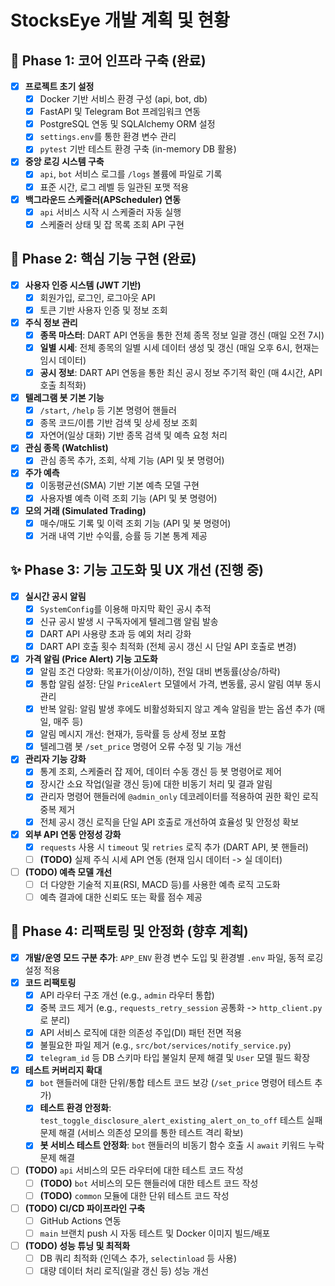 # StocksEye 개발 계획 및 현황

## 🎯 Phase 1: 코어 인프라 구축 (완료)

-   [x] **프로젝트 초기 설정**
    -   [x] Docker 기반 서비스 환경 구성 (api, bot, db)
    -   [x] FastAPI 및 Telegram Bot 프레임워크 연동
    -   [x] PostgreSQL 연동 및 SQLAlchemy ORM 설정
    -   [x] `settings.env`를 통한 환경 변수 관리
    -   [x] `pytest` 기반 테스트 환경 구축 (in-memory DB 활용)
-   [x] **중앙 로깅 시스템 구축**
    -   [x] `api`, `bot` 서비스 로그를 `/logs` 볼륨에 파일로 기록
    -   [x] 표준 시간, 로그 레벨 등 일관된 포맷 적용
-   [x] **백그라운드 스케줄러(APScheduler) 연동**
    -   [x] `api` 서비스 시작 시 스케줄러 자동 실행
    -   [x] 스케줄러 상태 및 잡 목록 조회 API 구현

## 🚀 Phase 2: 핵심 기능 구현 (완료)

-   [x] **사용자 인증 시스템 (JWT 기반)**
    -   [x] 회원가입, 로그인, 로그아웃 API
    -   [x] 토큰 기반 사용자 인증 및 정보 조회
-   [x] **주식 정보 관리**
    -   [x] **종목 마스터**: DART API 연동을 통한 전체 종목 정보 일괄 갱신 (매일 오전 7시)
    -   [x] **일별 시세**: 전체 종목의 일별 시세 데이터 생성 및 갱신 (매일 오후 6시, 현재는 임시 데이터)
    -   [x] **공시 정보**: DART API 연동을 통한 최신 공시 정보 주기적 확인 (매 4시간, API 호출 최적화)
-   [x] **텔레그램 봇 기본 기능**
    -   [x] `/start`, `/help` 등 기본 명령어 핸들러
    -   [x] 종목 코드/이름 기반 검색 및 상세 정보 조회
    -   [x] 자연어(일상 대화) 기반 종목 검색 및 예측 요청 처리
-   [x] **관심 종목 (Watchlist)**
    -   [x] 관심 종목 추가, 조회, 삭제 기능 (API 및 봇 명령어)
-   [x] **주가 예측**
    -   [x] 이동평균선(SMA) 기반 기본 예측 모델 구현
    -   [x] 사용자별 예측 이력 조회 기능 (API 및 봇 명령어)
-   [x] **모의 거래 (Simulated Trading)**
    -   [x] 매수/매도 기록 및 이력 조회 기능 (API 및 봇 명령어)
    -   [x] 거래 내역 기반 수익률, 승률 등 기본 통계 제공

## ✨ Phase 3: 기능 고도화 및 UX 개선 (진행 중)

-   [x] **실시간 공시 알림**
    -   [x] `SystemConfig`를 이용해 마지막 확인 공시 추적
    -   [x] 신규 공시 발생 시 구독자에게 텔레그램 알림 발송
    -   [x] DART API 사용량 초과 등 예외 처리 강화
    -   [x] DART API 호출 횟수 최적화 (전체 공시 갱신 시 단일 API 호출로 변경)
-   [x] **가격 알림 (Price Alert) 기능 고도화**
    -   [x] 알림 조건 다양화: 목표가(이상/이하), 전일 대비 변동률(상승/하락)
    -   [x] 통합 알림 설정: 단일 `PriceAlert` 모델에서 가격, 변동률, 공시 알림 여부 동시 관리
    -   [x] 반복 알림: 알림 발생 후에도 비활성화되지 않고 계속 알림을 받는 옵션 추가 (매일, 매주 등)
    -   [x] 알림 메시지 개선: 현재가, 등락률 등 상세 정보 포함
    -   [x] 텔레그램 봇 `/set_price` 명령어 오류 수정 및 기능 개선
-   [x] **관리자 기능 강화**
    -   [x] 통계 조회, 스케줄러 잡 제어, 데이터 수동 갱신 등 봇 명령어로 제어
    -   [x] 장시간 소요 작업(일괄 갱신 등)에 대한 비동기 처리 및 결과 알림
    -   [x] 관리자 명령어 핸들러에 `@admin_only` 데코레이터를 적용하여 권한 확인 로직 중복 제거
    -   [x] 전체 공시 갱신 로직을 단일 API 호출로 개선하여 효율성 및 안정성 확보
-   [x] **외부 API 연동 안정성 강화**
    -   [x] `requests` 사용 시 `timeout` 및 `retries` 로직 추가 (DART API, 봇 핸들러)
    -   [ ] **(TODO)** 실제 주식 시세 API 연동 (현재 임시 데이터 -> 실 데이터)
-   [ ] **(TODO) 예측 모델 개선**
    -   [ ] 더 다양한 기술적 지표(RSI, MACD 등)를 사용한 예측 로직 고도화
    -   [ ] 예측 결과에 대한 신뢰도 또는 확률 점수 제공

## 🔧 Phase 4: 리팩토링 및 안정화 (향후 계획)

-   [x] **개발/운영 모드 구분 추가**: `APP_ENV` 환경 변수 도입 및 환경별 `.env` 파일, 동적 로깅 설정 적용
-   [x] **코드 리팩토링**
    -   [x] API 라우터 구조 개선 (e.g., `admin` 라우터 통합)
    -   [x] 중복 코드 제거 (e.g., `requests_retry_session` 공통화 -> `http_client.py`로 분리)
    -   [x] API 서비스 로직에 대한 의존성 주입(DI) 패턴 전면 적용
    -   [x] 불필요한 파일 제거 (e.g., `src/bot/services/notify_service.py`)
    -   [x] `telegram_id` 등 DB 스키마 타입 불일치 문제 해결 및 `User` 모델 필드 확장
-   [x] **테스트 커버리지 확대**
    -   [x] `bot` 핸들러에 대한 단위/통합 테스트 코드 보강 (`/set_price` 명령어 테스트 추가)
    -   [x] **테스트 환경 안정화**: `test_toggle_disclosure_alert_existing_alert_on_to_off` 테스트 실패 문제 해결 (서비스 의존성 모의를 통한 테스트 격리 확보)
    -   [x] **봇 서비스 테스트 안정화**: `bot` 핸들러의 비동기 함수 호출 시 `await` 키워드 누락 문제 해결
-   [ ] **(TODO)** `api` 서비스의 모든 라우터에 대한 테스트 코드 작성
    -   [ ] **(TODO)** `bot` 서비스의 모든 핸들러에 대한 테스트 코드 작성
    -   [ ] **(TODO)** `common` 모듈에 대한 단위 테스트 코드 작성
-   [ ] **(TODO) CI/CD 파이프라인 구축**
    -   [ ] GitHub Actions 연동
    -   [ ] `main` 브랜치 push 시 자동 테스트 및 Docker 이미지 빌드/배포
-   [ ] **(TODO) 성능 튜닝 및 최적화**
    -   [ ] DB 쿼리 최적화 (인덱스 추가, `selectinload` 등 사용)
    -   [ ] 대량 데이터 처리 로직(일괄 갱신 등) 성능 개선
